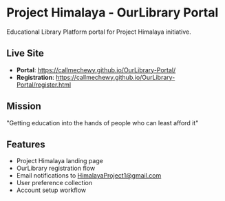 # Project Himalaya - OurLibrary Portal

Educational Library Platform portal for Project Himalaya initiative.

## Live Site
- **Portal**: https://callmechewy.github.io/OurLibrary-Portal/
- **Registration**: https://callmechewy.github.io/OurLibrary-Portal/register.html

## Mission
"Getting education into the hands of people who can least afford it"

## Features
- Project Himalaya landing page
- OurLibrary registration flow
- Email notifications to HimalayaProject1@gmail.com
- User preference collection
- Account setup workflow